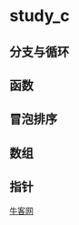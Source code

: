 # study_c
## 分支与循环
## 函数
## 冒泡排序
## 数组
## 指针
[牛客网](https://www.nowcoder.com/exam/oj?page=1&tab=%E8%AF%AD%E6%B3%95%E7%AF%87&topicId=290)
